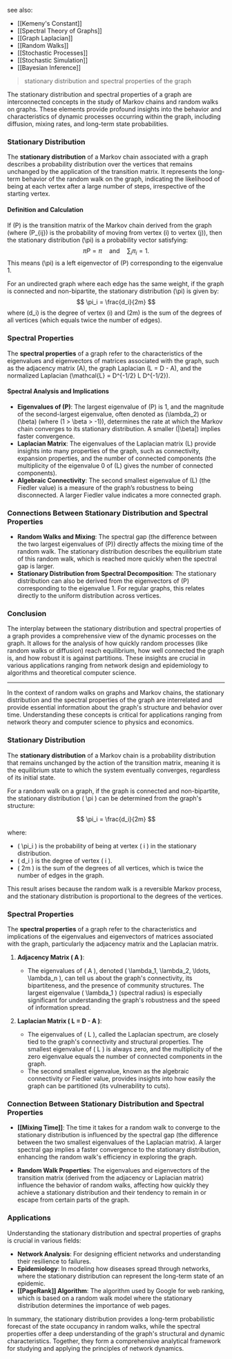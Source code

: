 see also:
- [[Kemeny's Constant]]
- [[Spectral Theory of Graphs]]
- [[Graph Laplacian]]
- [[Random Walks]]
- [[Stochastic Processes]]
- [[Stochastic Simulation]]
- [[Bayesian Inference]]

>stationary distribution and spectral properties of the graph

The stationary distribution and spectral properties of a graph are interconnected concepts in the study of Markov chains and random walks on graphs. These elements provide profound insights into the behavior and characteristics of dynamic processes occurring within the graph, including diffusion, mixing rates, and long-term state probabilities.

### Stationary Distribution

The **stationary distribution** of a Markov chain associated with a graph describes a probability distribution over the vertices that remains unchanged by the application of the transition matrix. It represents the long-term behavior of the random walk on the graph, indicating the likelihood of being at each vertex after a large number of steps, irrespective of the starting vertex.

#### Definition and Calculation
If \(P\) is the transition matrix of the Markov chain derived from the graph (where \(P_{ij}\) is the probability of moving from vertex \(i\) to vertex \(j\)), then the stationary distribution \(\pi\) is a probability vector satisfying:
$$
\pi P = \pi \quad \text{and} \quad \sum_i \pi_i = 1.
$$
This means \(\pi\) is a left eigenvector of \(P\) corresponding to the eigenvalue 1.

For an undirected graph where each edge has the same weight, if the graph is connected and non-bipartite, the stationary distribution \(\pi\) is given by:
$$
\pi_i = \frac{d_i}{2m}
$$
where \(d_i\) is the degree of vertex \(i\) and \(2m\) is the sum of the degrees of all vertices (which equals twice the number of edges).

### Spectral Properties

The **spectral properties** of a graph refer to the characteristics of the eigenvalues and eigenvectors of matrices associated with the graph, such as the adjacency matrix \(A\), the graph Laplacian \(L = D - A\), and the normalized Laplacian \(\mathcal{L} = D^{-1/2} L D^{-1/2}\).

#### Spectral Analysis and Implications
- **Eigenvalues of \(P\)**: The largest eigenvalue of \(P\) is 1, and the magnitude of the second-largest eigenvalue, often denoted as \(\lambda_2\) or \(\beta\) (where \(1 > \beta > -1\)), determines the rate at which the Markov chain converges to its stationary distribution. A smaller \(|\beta|\) implies faster convergence.
- **Laplacian Matrix**: The eigenvalues of the Laplacian matrix \(L\) provide insights into many properties of the graph, such as connectivity, expansion properties, and the number of connected components (the multiplicity of the eigenvalue 0 of \(L\) gives the number of connected components).
- **Algebraic Connectivity**: The second smallest eigenvalue of \(L\) (the Fiedler value) is a measure of the graph’s robustness to being disconnected. A larger Fiedler value indicates a more connected graph.

### Connections Between Stationary Distribution and Spectral Properties

- **Random Walks and Mixing**: The spectral gap (the difference between the two largest eigenvalues of \(P\)) directly affects the mixing time of the random walk. The stationary distribution describes the equilibrium state of this random walk, which is reached more quickly when the spectral gap is larger.
- **Stationary Distribution from Spectral Decomposition**: The stationary distribution can also be derived from the eigenvectors of \(P\) corresponding to the eigenvalue 1. For regular graphs, this relates directly to the uniform distribution across vertices.

### Conclusion

The interplay between the stationary distribution and spectral properties of a graph provides a comprehensive view of the dynamic processes on the graph. It allows for the analysis of how quickly random processes (like random walks or diffusion) reach equilibrium, how well connected the graph is, and how robust it is against partitions. These insights are crucial in various applications ranging from network design and epidemiology to algorithms and theoretical computer science.

---
In the context of random walks on graphs and Markov chains, the stationary distribution and the spectral properties of the graph are interrelated and provide essential information about the graph's structure and behavior over time. Understanding these concepts is critical for applications ranging from network theory and computer science to physics and economics.

### Stationary Distribution

The **stationary distribution** of a Markov chain is a probability distribution that remains unchanged by the action of the transition matrix, meaning it is the equilibrium state to which the system eventually converges, regardless of its initial state.

For a random walk on a graph, if the graph is connected and non-bipartite, the stationary distribution \( \pi \) can be determined from the graph's structure:

$$
\pi_i = \frac{d_i}{2m}
$$

where:
- \( \pi_i \) is the probability of being at vertex \( i \) in the stationary distribution.
- \( d_i \) is the degree of vertex \( i \).
- \( 2m \) is the sum of the degrees of all vertices, which is twice the number of edges in the graph.

This result arises because the random walk is a reversible Markov process, and the stationary distribution is proportional to the degrees of the vertices.

### Spectral Properties

The **spectral properties** of a graph refer to the characteristics and implications of the eigenvalues and eigenvectors of matrices associated with the graph, particularly the adjacency matrix and the Laplacian matrix.

1. **Adjacency Matrix \( A \)**:
    - The eigenvalues of \( A \), denoted \( \lambda_1, \lambda_2, \ldots, \lambda_n \), can tell us about the graph's connectivity, its bipartiteness, and the presence of community structures. The largest eigenvalue \( \lambda_1 \) (spectral radius) is especially significant for understanding the graph's robustness and the speed of information spread.
  
2. **Laplacian Matrix \( L = D - A \)**:
    - The eigenvalues of \( L \), called the Laplacian spectrum, are closely tied to the graph's connectivity and structural properties. The smallest eigenvalue of \( L \) is always zero, and the multiplicity of the zero eigenvalue equals the number of connected components in the graph.
    - The second smallest eigenvalue, known as the algebraic connectivity or Fiedler value, provides insights into how easily the graph can be partitioned (its vulnerability to cuts).

### Connection Between Stationary Distribution and Spectral Properties

- **[[Mixing Time]]**: The time it takes for a random walk to converge to the stationary distribution is influenced by the spectral gap (the difference between the two smallest eigenvalues of the Laplacian matrix). A larger spectral gap implies a faster convergence to the stationary distribution, enhancing the random walk's efficiency in exploring the graph.
  
- **Random Walk Properties**: The eigenvalues and eigenvectors of the transition matrix (derived from the adjacency or Laplacian matrix) influence the behavior of random walks, affecting how quickly they achieve a stationary distribution and their tendency to remain in or escape from certain parts of the graph.

### Applications

Understanding the stationary distribution and spectral properties of graphs is crucial in various fields:
- **Network Analysis**: For designing efficient networks and understanding their resilience to failures.
- **Epidemiology**: In modeling how diseases spread through networks, where the stationary distribution can represent the long-term state of an epidemic.
- **[[PageRank]] Algorithm**: The algorithm used by Google for web ranking, which is based on a random walk model where the stationary distribution determines the importance of web pages.

In summary, the stationary distribution provides a long-term probabilistic forecast of the state occupancy in random walks, while the spectral properties offer a deep understanding of the graph's structural and dynamic characteristics. Together, they form a comprehensive analytical framework for studying and applying the principles of network dynamics.


